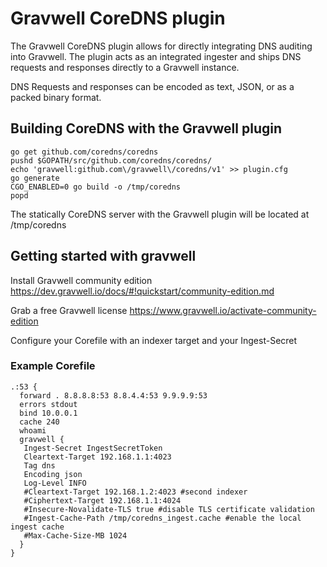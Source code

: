 # Gravwell CoreDNS plugin

The Gravwell CoreDNS plugin allows for directly integrating DNS auditing into Gravwell.  The plugin acts as an integrated ingester and ships DNS requests and responses directly to a Gravwell instance.

DNS Requests and responses can be encoded as text, JSON, or as a packed binary format.

## Building CoreDNS with the Gravwell plugin

```
go get github.com/coredns/coredns
pushd $GOPATH/src/github.com/coredns/coredns/
echo 'gravwell:github.com\/gravwell\/coredns/v1' >> plugin.cfg
go generate
CGO_ENABLED=0 go build -o /tmp/coredns
popd
```

The statically CoreDNS server with the Gravwell plugin will be located at /tmp/coredns

## Getting started with gravwell

Install Gravwell community edition https://dev.gravwell.io/docs/#!quickstart/community-edition.md

Grab a free Gravwell license https://www.gravwell.io/activate-community-edition

Configure your Corefile with an indexer target and your Ingest-Secret

### Example Corefile

```
.:53 {
  forward . 8.8.8.8:53 8.8.4.4:53 9.9.9.9:53
  errors stdout
  bind 10.0.0.1
  cache 240
  whoami
  gravwell {
   Ingest-Secret IngestSecretToken
   Cleartext-Target 192.168.1.1:4023
   Tag dns
   Encoding json
   Log-Level INFO
   #Cleartext-Target 192.168.1.2:4023 #second indexer
   #Ciphertext-Target 192.168.1.1:4024
   #Insecure-Novalidate-TLS true #disable TLS certificate validation
   #Ingest-Cache-Path /tmp/coredns_ingest.cache #enable the local ingest cache
   #Max-Cache-Size-MB 1024
  }
}
```
